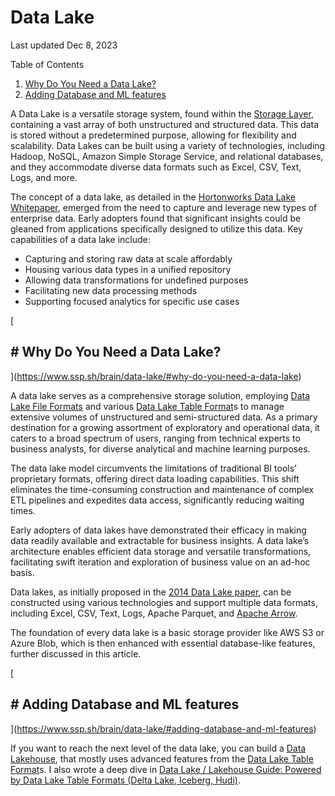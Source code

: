 

# Data Lake

Last updated Dec 8, 2023

Table of Contents

1. [Why Do You Need a Data Lake?](https://www.ssp.sh/brain/data-lake/#why-do-you-need-a-data-lake)
2. [Adding Database and ML features](https://www.ssp.sh/brain/data-lake/#adding-database-and-ml-features)

A Data Lake is a versatile storage system, found within the [Storage Layer](https://www.ssp.sh/brain/storage-layer), containing a vast array of both unstructured and structured data. This data is stored without a predetermined purpose, allowing for flexibility and scalability. Data Lakes can be built using a variety of technologies, including Hadoop, NoSQL, Amazon Simple Storage Service, and relational databases, and they accommodate diverse data formats such as Excel, CSV, Text, Logs, and more.

The concept of a data lake, as detailed in the [Hortonworks Data Lake Whitepaper](http://hortonworks.com/wp-content/uploads/2014/05/TeradataHortonworks_Datalake_White-Paper_20140410.pdf), emerged from the need to capture and leverage new types of enterprise data. Early adopters found that significant insights could be gleaned from applications specifically designed to utilize this data. Key capabilities of a data lake include:

- Capturing and storing raw data at scale affordably
- Housing various data types in a unified repository
- Allowing data transformations for undefined purposes
- Facilitating new data processing methods
- Supporting focused analytics for specific use cases

[

## # Why Do You Need a Data Lake?

](https://www.ssp.sh/brain/data-lake/#why-do-you-need-a-data-lake)

A data lake serves as a comprehensive storage solution, employing [Data Lake File Formats](https://www.ssp.sh/brain/data-lake-file-formats) and various [Data Lake Table Format](https://www.ssp.sh/brain/data-lake-table-format)s to manage extensive volumes of unstructured and semi-structured data. As a primary destination for a growing assortment of exploratory and operational data, it caters to a broad spectrum of users, ranging from technical experts to business analysts, for diverse analytical and machine learning purposes.

The data lake model circumvents the limitations of traditional BI tools’ proprietary formats, offering direct data loading capabilities. This shift eliminates the time-consuming construction and maintenance of complex ETL pipelines and expedites data access, significantly reducing waiting times.

Early adopters of data lakes have demonstrated their efficacy in making data readily available and extractable for business insights. A data lake’s architecture enables efficient data storage and versatile transformations, facilitating swift iteration and exploration of business value on an ad-hoc basis.

Data lakes, as initially proposed in the [2014 Data Lake paper](http://hortonworks.com/wp-content/uploads/2014/05/TeradataHortonworks_Datalake_White-Paper_20140410.pdf), can be constructed using various technologies and support multiple data formats, including Excel, CSV, Text, Logs, Apache Parquet, and [Apache Arrow](https://www.ssp.sh/brain/apache-arrow).

The foundation of every data lake is a basic storage provider like AWS S3 or Azure Blob, which is then enhanced with essential database-like features, further discussed in this article.

[

## # Adding Database and ML features

](https://www.ssp.sh/brain/data-lake/#adding-database-and-ml-features)

If you want to reach the next level of the data lake, you can build a [Data Lakehouse](https://www.ssp.sh/brain/data-lakehouse), that mostly uses advanced features from the [Data Lake Table Format](https://www.ssp.sh/brain/data-lake-table-format)s. I also wrote a deep dive in [Data Lake / Lakehouse Guide: Powered by Data Lake Table Formats (Delta Lake, Iceberg, Hudi)](https://ssp.sh/blog/data-lake-lakehouse-guide/).
